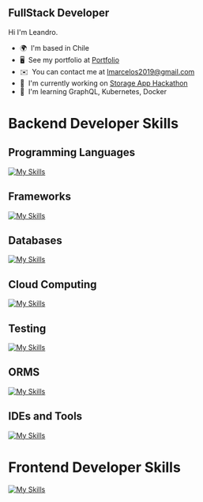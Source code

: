 FullStack Developer
--------------------------------------

Hi I'm Leandro.

*   🌍  I'm based in Chile
*   🖥️  See my portfolio at [Portfolio](https://leandro-marcelo.github.io/portfolio/)
*   ✉️  You can contact me at [lmarcelos2019@gmail.com](mailto:lmarcelos2019@gmail.com)
*   🚀  I'm currently working on [Storage App Hackathon](https://github.com/Leandro-Marcelo/storageAppHackathon)
*   🧠  I'm learning GraphQL, Kubernetes, Docker

# Backend Developer Skills

## Programming Languages
[![My Skills](https://skillicons.dev/icons?i=java,graphql,ts,javascript,nodejs&perline=4)](https://skillicons.dev)

## Frameworks
[![My Skills](https://skillicons.dev/icons?i=spring,express,nestjs&perline=3)](https://skillicons.dev)

## Databases
[![My Skills](https://skillicons.dev/icons?i=mysql,mongodb,postgres,redis&perline=5)](https://skillicons.dev)

## Cloud Computing
[![My Skills](https://skillicons.dev/icons?i=aws,gcp&perline=5)](https://skillicons.dev)

## Testing
[![My Skills](https://skillicons.dev/icons?i=jenkins,jest&perline=5)](https://skillicons.dev)

## ORMS
[![My Skills](https://skillicons.dev/icons?i=prisma,mongoose,apollo,hibernate&perline=5)](https://skillicons.dev)

## IDEs and Tools
[![My Skills](https://skillicons.dev/icons?i=kubernetes,docker,git,github,bash,maven&perline=3)](https://skillicons.dev)

# Frontend Developer Skills

[![My Skills](https://skillicons.dev/icons?i=figma,html,css,bootstrap,sass,angular,tailwind,styledcomponents,materialui,react,nextjs,redux&perline=4)](https://skillicons.dev)
